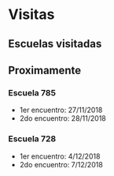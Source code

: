 # Visitas

## Escuelas visitadas

## Proximamente

### Escuela 785
* 1er encuentro: 27/11/2018
* 2do encuentro: 28/11/2018

### Escuela 728
* 1er encuentro: 4/12/2018
* 2do encuentro: 7/12/2018
